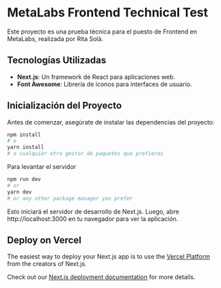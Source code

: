 # MetaLabs Frontend Technical Test

Este proyecto es una prueba técnica para el puesto de Frontend en MetaLabs, realizada por Rita Solà.

## Tecnologías Utilizadas

- **Next.js**: Un framework de React para aplicaciones web.
- **Font Awesome**: Librería de iconos para interfaces de usuario.

## Inicialización del Proyecto

Antes de comenzar, asegúrate de instalar las dependencias del proyecto:

```bash
npm install
# o
yarn install
# o cualquier otro gestor de paquetes que prefieras
```

Para levantar el servidor

```bash
npm run dev
# or
yarn dev
# or any other package manager you prefer
```

Esto iniciará el servidor de desarrollo de Next.js. Luego, abre http://localhost:3000 en tu navegador para ver la aplicación.

## Deploy on Vercel

The easiest way to deploy your Next.js app is to use the [Vercel Platform](https://vercel.com/new?utm_medium=default-template&filter=next.js&utm_source=create-next-app&utm_campaign=create-next-app-readme) from the creators of Next.js.

Check out our [Next.js deployment documentation](https://nextjs.org/docs/deployment) for more details.
